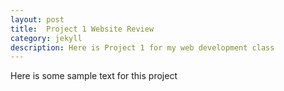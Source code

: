 ```yaml
---
layout: post
title:  Project 1 Website Review
category: jekyll 
description: Here is Project 1 for my web development class
---
```


Here is some sample text for this project

